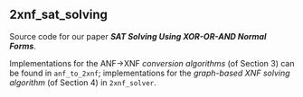 ## 2xnf_sat_solving
Source code for our paper ***SAT Solving Using XOR-OR-AND Normal Forms***.

Implementations for the ANF->XNF *conversion algorithms* (of Section 3) can be found in `anf_to_2xnf`; implementations for the *graph-based XNF solving algorithm* (of Section 4) in `2xnf_solver`.
